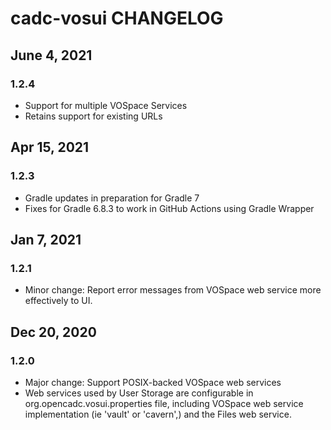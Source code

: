 # cadc-vosui CHANGELOG

## June 4, 2021
### 1.2.4
* Support for multiple VOSpace Services
* Retains support for existing URLs

## Apr 15, 2021
### 1.2.3
* Gradle updates in preparation for Gradle 7
* Fixes for Gradle 6.8.3 to work in GitHub Actions using Gradle Wrapper

## Jan 7, 2021
### 1.2.1
* Minor change: Report error messages from VOSpace web service more effectively to UI.

## Dec 20, 2020
### 1.2.0
* Major change: Support POSIX-backed VOSpace web services
* Web services used by User Storage are configurable in org.opencadc.vosui.properties file, 
including VOSpace web service implementation (ie 'vault' or 'cavern',) and the Files web service.
  

